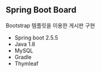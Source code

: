 ## Spring Boot Board
Bootstrap 템플릿을 이용한 게시판 구현

- Spring boot 2.5.5
- Java 1.8
- MySQL
- Gradle
- Thymleaf
